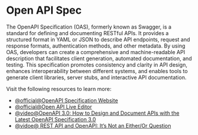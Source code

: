 # Open API Spec

The OpenAPI Specification (OAS), formerly known as Swagger, is a standard for defining and documenting RESTful APIs. It provides a structured format in YAML or JSON to describe API endpoints, request and response formats, authentication methods, and other metadata. By using OAS, developers can create a comprehensive and machine-readable API description that facilitates client generation, automated documentation, and testing. This specification promotes consistency and clarity in API design, enhances interoperability between different systems, and enables tools to generate client libraries, server stubs, and interactive API documentation.

Visit the following resources to learn more:

- [@official@OpenAPI Specification Website](https://swagger.io/specification/)
- [@official@Open API Live Editor](https://swagger.io/tools/swagger-editor/)
- [@video@OpenAPI 3.0: How to Design and Document APIs with the Latest OpenAPI Specification 3.0](https://www.youtube.com/watch?v=6kwmW_p_Tig)
- [@vidoe@ REST API and OpenAPI: It’s Not an Either/Or Question](https://www.youtube.com/watch?v=pRS9LRBgjYg)
